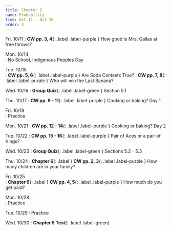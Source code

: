 ```yaml
---
title: Chapter 5
name: Probability
time: Oct 11 - Oct 30
order: 4
---
```


<!-- : **Standard 2.1**{: .label .label-yellow }
: **CW pp. 3, 4**{: .label .label-purple }
: **Group Quiz**{: .label .label-green } Section 2.1
: **Test Retake**{: .label .label-red} Chapter 4 Retake
: **No School**{: .label } Staff PD Day
: Practice
: **Chapter 2 Test**{: .label .label-green }
: **Chapter 2 Retake on Wed, 10/18**{: .label .label-red } -->

Fri. 10/11
: **CW pp. 3, 4**{: .label .label-purple } How good is Mrs. Gallas at free throws?

Mon. 10/14	
: No School, Indigenous Peoples Day

Tue. 10/15	
: **CW pp. 5, 6**{: .label .label-purple } Are Soda Contests True?
: **CW pp. 7, 8**{: .label .label-purple } Who will win the Last Banana?

Wed. 10/16
: **Group Quiz**{: .label .label-green } Section 5.1

Thu. 10/17
: **CW pp. 9 - 11**{: .label .label-purple } Cooking or baking? Day 1

Fri. 10/18	
: Practice
	
Mon. 10/21
: **CW pp. 12 - 14**{: .label .label-purple } Cooking or baking? Day 2


Tue. 10/22
: **CW pp. 15 - 16**{: .label .label-purple } Pair of Aces or a pair of Kings?

Wed. 10/23
: **Group Quiz**{: .label .label-green } Sections 5.2 - 5.3

Thu. 10/24
: **Chapter 6**{: .label } **CW pp. 2, 3**{: .label .label-purple } How many children are in your family?


Fri. 10/25	
: **Chapter 6**{: .label } **CW pp. 4, 5**{: .label .label-purple } How much do you get paid?
	
Mon. 10/28	
: Practice

Tue. 10/29
: Practice

Wed. 10/30
: **Chapter 5 Test**{: .label .label-green}

